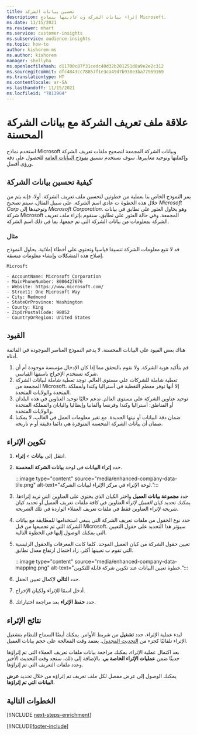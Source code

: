 ```yaml
---
title: تحسين بيانات الشركة
description: إثراء بيانات الشركة وت عاديتها بنماذج Microsoft.
ms.date: 11/15/2021
ms.reviewer: mhart
ms.service: customer-insights
ms.subservice: audience-insights
ms.topic: how-to
author: kishorem-ms
ms.author: kishorem
manager: shellyha
ms.openlocfilehash: d11700c87f31cedc40d32b201251d8a9e2e2c312
ms.sourcegitcommit: dfc4843cc78857f1e3ca49d7b938e3ba77969169
ms.translationtype: HT
ms.contentlocale: ar-SA
ms.lasthandoff: 11/15/2021
ms.locfileid: "7813904"
---
```

# <a name="enrichment-of-company-profiles-with-enhanced-company-data"></a>علاقة ملف تعريف الشركة مع بيانات الشركة المحسنة

استخدم نماذج Microsoft وبيانات الشركة المجمعة لتصحيح ملفات تعريف الشركة وإكملتها وتوحيد معاييرها. سوف نستخدم تنسيق [نموذج البيانات العامة](/common-data-model/schema/core/applicationcommon/account) للحصول على دقة ورؤى أفضل.

## <a name="how-we-enhance-company-data"></a>كيفية تحسين بيانات الشركة

يمر النموذج الخاص بنا بعملية من خطوتين لتحسين ملف تعريف الشركة. أولا، فإنه يتم من خلال هذه الخطوة ت عادي اسم الشركة. على سبيل المثال، سيتم تصحيح *Microsoft Corp* وتوحيدها إلى *Microsoft Corporation*. وهو يحاول العثور على تطابق في بيانات شركة Microsoft المجمعة. وفي حالة العثور على تطابق، سنقوم بإثراء ملف تعريف الشركة بمعلومات من بيانات الشركة التي تم جمعها، بما في ذلك اسم الشركة.


### <a name="example"></a>مثال

قد لا تتبع معلومات الشركة تنسيقا قياسيا وتحتوي على أخطاء إملائية. يحاول النموذج إصلاح هذه المشكلات وإنشاء معلومات متسقة.

```Input
Microsft
```

```Output
- AccountName: Microsoft Corporation
- MainPhoneNumber: 8006427676
- Website: https://www.microsoft.com/
- Street1: One Microsoft Way
- City: Redmond
- StateOrProvince: Washington
- County: King
- ZipOrPostalCode: 98052
- CountryOrRegion: United States
```

## <a name="limitations"></a>القيود

هناك بعض القيود على البيانات المحسنة. لا يدعم النموذج العناصر الموجودة في القائمة أدناه.

1.  قم بتأكيد هوية الشركة. ولا نقوم بالتحقق مما إذا كان الإدخال مؤسسة موجودة أم أن شركة تستخدم الإخراج باسمها القياسي.
2.  تغطية شاملة للشركات على مستوى العالم. توجد تغطية شاملة لبيانات الشركة المجمعة من Microsoft، إلا أنها توفر معظم التغطية في أستراليا وكندا ولمملكة المتحدة والولايات المتحدة.
3.  توحيد عناوين الشركة على مستوى العالم. ندعم حاليًا توحيد العناوين في هذه البلدان أو المناطق: أستراليا وكندا وفرنسا وألمانيا وإيطاليا واليابان والمملكة المتحدة والولايات المتحدة.
4.  ضمان دقة البيانات أو نيتها الجديدة. مع تغير معلومات العمل في الغالب، لا يمكننا ضمان أن بيانات الشركة المحسنة المتوفرة هي دائما دقيقة أو م تاريخه.

## <a name="configure-the-enrichment"></a>تكوين الإثراء

1. انتقل إلى **بيانات** > **إثراء**.

1. حدد **إثراء البيانات** في لوحة **بيانات الشركة المحسنة**.

   :::image type="content" source="media/enhanced-company-data-tile.png" alt-text="لوحة الإثراء في مركز الإثراء لبيانات الشركة.":::

1. حدد **مجموعة بيانات العميل** واختر الكيان الذي يحتوي على العناوين التي تريد إثراءها. يمكنك تحديد كيان *العميل* لإثراء العناوين في كافة ملفات تعريف العميل أو تحديد كيان شريحة لإثراء العناوين فقط في ملفات تعريف العملاء الواردة في تلك الشريحة.

1. حدد نوع الحقول من ملفات تعريف الشركة التي ينبغي استخدامها للمطابقة مع بيانات الشركة التي تم تجميعها من قبل Microsoft. سيؤثر هذا التحديد على حقول التعيين التي يمكنك الوصول إليها في الخطوة التالية.

1.  تعيين حقول الشركة من كيان العميل الموحد. كلما كانت المعرفات والحقول الرئيسية التي تقوم ب تعيينها أكثر، زاد احتمال ارتفاع معدل تطابق.

    :::image type="content" source="media/enhanced-company-data-mapping.png" alt-text="خطوة تعيين البيانات عند تكوين شركة قابلة للتكوين.":::

1. حدد **التالي** لإكمال تعيين الحقل.

1. أدخل اسمًا للإثراء ولكيان الإخراج.

1. حدد **حفظ الإثراء** بعد مراجعة اختياراتك.

## <a name="enrichment-results"></a>نتائج الإثراء

لبدء عملية الإثراء، حدد **تشغيل** من شريط الأوامر. يمكنك أيضًا السماح للنظام بتشغيل الإثراء تلقائيًا كجزء من [التحديث المجدول](system.md#schedule-tab). يعتمد وقت المعالجة على حجم بيانات العميل.

بعد اكتمال عملية الإثراء، يمكنك مراجعة بيانات ملفات تعريف العملاء التي تم إثراؤها حديثًا ضمن **عمليات الإثراء الخاصة بي**. بالإضافة إلى ذلك، ستجد وقت التحديث الأخير وعدد ملفات التعريف التي تم إثراؤها.

يمكنك الوصول إلى عرض مفصل لكل ملف تعريف تم إثراؤه من خلال تحديد **عرض البيانات التي تم إثراؤها**.

## <a name="next-steps"></a>الخطوات التالية

[!INCLUDE [next-steps-enrichment](../includes/next-steps-enrichment.md)]

[!INCLUDE[footer-include](../includes/footer-banner.md)]
